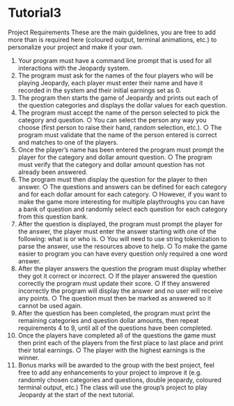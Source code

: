 # Tutorial3
Project Requirements
These are the main guidelines, you are free to add more than is required here (coloured output,
terminal animations, etc.) to personalize your project and make it your own.
1. Your program must have a command line prompt that is used for all interactions with the
Jeopardy system.
2. The program must ask for the names of the four players who will be playing Jeopardy, each
player must enter their name and have it recorded in the system and their initial earnings set as 0.
3. The program then starts the game of Jeopardy and prints out each of the question categories
and displays the dollar values for each question.
4. The program must accept the name of the person selected to pick the category and question.
○ You can select the person any way you choose (first person to raise their hand, random
selection, etc.).
○ The program must validate that the name of the person entered is correct and matches to
one of the players.
5. Once the player’s name has been entered the program must prompt the player for the
category and dollar amount question.
○ The program must verify that the category and dollar amount question has not already
been answered.
6. The program must then display the question for the player to then answer.
○ The questions and answers can be defined for each category and for each dollar amount
for each category.
○ However, if you want to make the game more interesting for multiple playthroughs you
can have a bank of question and randomly select each question for each category from
this question bank.
7. After the question is displayed, the program must prompt the player for the answer, the
player must enter the answer starting with one of the following: what is or who is.
○ You will need to use string tokenization to parse the answer, use the resources above to
help.
○ To make the game easier to program you can have every question only required a one
word answer.
8. After the player answers the question the program must display whether they got it correct
or incorrect.
○ If the player answered the question correctly the program must update their score.
○ If they answered incorrectly the program will display the answer and no user will receive
any points.
○ The question must then be marked as answered so it cannot be used again.
9. After the question has been completed, the program must print the remaining categories and
question dollar amounts, then repeat requirements 4 to 9, until all of the questions have been
completed.
10. Once the players have completed all of the questions the game must then print each of the
players from the first place to last place and print their total earnings.
○ The player with the highest earnings is the winner.
11. Bonus marks will be awarded to the group with the best project, feel free to add any
enhancements to your project to improve it (e.g. randomly chosen categories and questions,
double jeopardy, coloured terminal output, etc.) The class will use the group’s project to
play Jeopardy at the start of the next tutorial.

